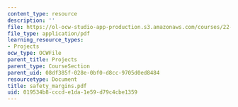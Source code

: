 ```yaml
---
content_type: resource
description: ''
file: https://ol-ocw-studio-app-production.s3.amazonaws.com/courses/22-314j-structural-mechanics-in-nuclear-power-technology-fall-2006/019534b8cccde1da1e59d79c4cbe1359_safety_margins.pdf
file_type: application/pdf
learning_resource_types:
- Projects
ocw_type: OCWFile
parent_title: Projects
parent_type: CourseSection
parent_uid: 08df385f-028e-0bf0-d8cc-9705d0ed8484
resourcetype: Document
title: safety_margins.pdf
uid: 019534b8-cccd-e1da-1e59-d79c4cbe1359
---
```

